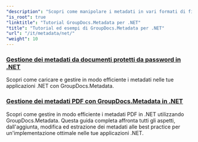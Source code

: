```yaml
---
"description": "Scopri come manipolare i metadati in vari formati di file con esempi dettagliati e istruzioni dettagliate."
"is_root": true
"linktitle": "Tutorial GroupDocs.Metadata per .NET"
"title": "Tutorial ed esempi di GroupDocs.Metadata per .NET"
"url": "/it/metadata/net/"
"weight": 10
---
```


### [Gestione dei metadati da documenti protetti da password in .NET](./load-metadata/)
Scopri come caricare e gestire in modo efficiente i metadati nelle tue applicazioni .NET con GroupDocs.Metadata.
### [Gestione dei metadati PDF con GroupDocs.Metadata in .NET](./pdf-metadata-management/)
Scopri come gestire in modo efficiente i metadati PDF in .NET utilizzando GroupDocs.Metadata. Questa guida completa affronta tutti gli aspetti, dall'aggiunta, modifica ed estrazione dei metadati alle best practice per un'implementazione ottimale nelle tue applicazioni .NET.
